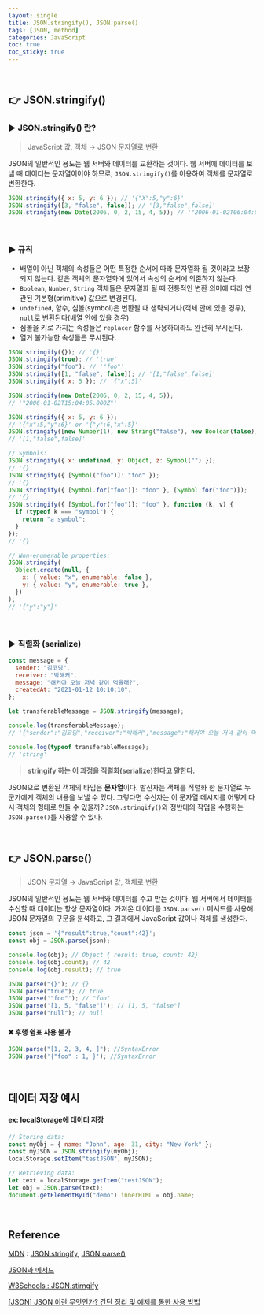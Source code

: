 ```yaml
---
layout: single
title: JSON.stringify(), JSON.parse()
tags: [JSON, method]
categories: JavaScript
toc: true
toc_sticky: true
---
```


<br/>

## 👉 JSON.stringify()

### ▶️ JSON.stringify() 란?

> JavaScript 값, 객체 → JSON 문자열로 변환

JSON의 일반적인 용도는 웹 서버와 데이터를 교환하는 것이다. 웹 서버에 데이터를 보낼 때 데이터는 문자열이어야 하므로, `JSON.stringify()`를 이용하여 객체를 문자열로 변환한다.<br/>

```js
JSON.stringify({ x: 5, y: 6 }); // '{"X":5,"y":6}'
JSON.stringify([3, "false", false]); // '[3,"false",false]'
JSON.stringify(new Date(2006, 0, 2, 15, 4, 5)); // '"2006-01-02T06:04:05.000Z"'
```

<br/>

### ▶️ 규칙

- 배열이 아닌 객체의 속성들은 어떤 특정한 순서에 따라 문자열화 될 것이라고 보장되지 않는다. 같은 객체의 문자열화에 있어서 속성의 순서에 의존하지 않는다.
- `Boolean`, `Number`, `String` 객체들은 문자열화 될 때 전통적인 변환 의미에 따라 연관된 기본형(primitive) 값으로 변경된다.
- `undefined`, 함수, 심볼(symbol)은 변환될 때 생략되거나(객체 안에 있을 경우), `null`로 변환된다(배열 안에 있을 경우)
- 심볼을 키로 가지는 속성들은 `replacer` 함수를 사용하더라도 완전히 무시된다.
- 열거 불가능한 속성들은 무시된다.

```js
JSON.stringify({}); // '{}'
JSON.stringify(true); // 'true'
JSON.stringify("foo"); // '"foo"'
JSON.stringify([1, "false", false]); // '[1,"false",false]'
JSON.stringify({ x: 5 }); // '{"x":5}'

JSON.stringify(new Date(2006, 0, 2, 15, 4, 5));
// '"2006-01-02T15:04:05.000Z"'

JSON.stringify({ x: 5, y: 6 });
// '{"x":5,"y":6}' or '{"y":6,"x":5}'
JSON.stringify([new Number(1), new String("false"), new Boolean(false)]);
// '[1,"false",false]'

// Symbols:
JSON.stringify({ x: undefined, y: Object, z: Symbol("") });
// '{}'
JSON.stringify({ [Symbol("foo")]: "foo" });
// '{}'
JSON.stringify({ [Symbol.for("foo")]: "foo" }, [Symbol.for("foo")]);
// '{}'
JSON.stringify({ [Symbol.for("foo")]: "foo" }, function (k, v) {
  if (typeof k === "symbol") {
    return "a symbol";
  }
});
// '{}'

// Non-enumerable properties:
JSON.stringify(
  Object.create(null, {
    x: { value: "x", enumerable: false },
    y: { value: "y", enumerable: true },
  })
);
// '{"y":"y"}'
```

<br/>

### ▶️ 직렬화 (serialize)

```js
const message = {
  sender: "김코딩",
  receiver: "박해커",
  message: "해커야 오늘 저녁 같이 먹을래?",
  createdAt: "2021-01-12 10:10:10",
};
```

```js
let transferableMessage = JSON.stringify(message);

console.log(transferableMessage);
// '{"sender":"김코딩","receiver":"박해커","message":"해커야 오늘 저녁 같이 먹을래?","createdAt":"2021-01-12 10:10:10"}'

console.log(typeof transferableMessage);
// 'string'
```

> **stringify 하는 이 과정을 직렬화(serialize)한다고 말한다.**

JSON으로 변환된 객체의 타입은 **문자열**이다. 발신자는 객체를 직렬화 한 문자열로 누군가에게 객체의 내용을 보낼 수 있다. 그렇다면 수신자는 이 문자열 메시지를 어떻게 다시 객체의 형태로 만들 수 있을까? `JSON.stringify()`와 정반대의 작업을 수행하는 `JSON.parse()`를 사용할 수 있다.

<br/>

## 👉 JSON.parse()

> JSON 문자열 → JavaScript 값, 객체로 변환

JSON의 일반적인 용도는 웹 서버와 데이터를 주고 받는 것이다. 웹 서버에서 데이터를 수신할 때 데이터는 항상 문자열이다. 가져온 데이터를 `JSON.parse()` 메서드를 사용해 JSON 문자열의 구문을 분석하고, 그 결과에서 JavaScript 값이나 객체를 생성한다.

```js
const json = '{"result":true,"count":42}';
const obj = JSON.parse(json);

console.log(obj); // Object { result: true, count: 42}
console.log(obj.count); // 42
console.log(obj.result); // true
```

```js
JSON.parse("{}"); // {}
JSON.parse("true"); // true
JSON.parse('"foo"'); // "foo"
JSON.parse('[1, 5, "false"]'); // [1, 5, "false"]
JSON.parse("null"); // null
```

#### ❌ 후행 쉼표 사용 불가

```js
JSON.parse("[1, 2, 3, 4, ]"); //SyntaxError
JSON.parse('{"foo" : 1, }'); //SyntaxError
```

<br/>

## 데이터 저장 예시

#### ex: localStorage에 데이터 저장

```js
// Storing data:
const myObj = { name: "John", age: 31, city: "New York" };
const myJSON = JSON.stringify(myObj);
localStorage.setItem("testJSON", myJSON);

// Retrieving data:
let text = localStorage.getItem("testJSON");
let obj = JSON.parse(text);
document.getElementById("demo").innerHTML = obj.name;
```

<br/>

## Reference

[MDN](https://developer.mozilla.org/ko/) : [JSON.stringify](https://developer.mozilla.org/ko/docs/Web/JavaScript/Reference/Global_Objects/JSON/stringify), [JSON.parse()](https://developer.mozilla.org/ko/docs/Web/JavaScript/Reference/Global_Objects/JSON/parse)

[JSON과 메서드](https://ko.javascript.info/json)

[W3Schools : JSON.stirngify](https://www.w3schools.com/js/js_json_stringify.asp)

[[JSON] JSON 이란 무엇인가? 간단 정리 및 예제를 통한 사용 방법](https://codingazua.tistory.com/4)
